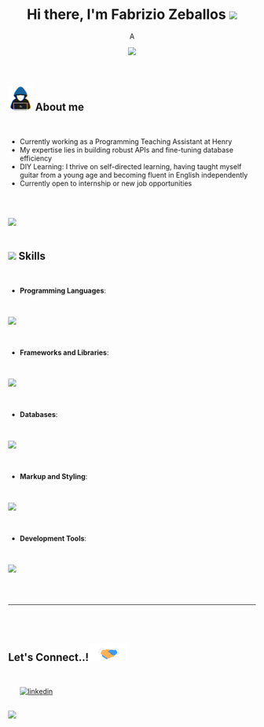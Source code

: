 ## 


<h1 align="center"><b>Hi there, I'm Fabrizio Zeballos </b><img src="https://media.giphy.com/media/hvRJCLFzcasrR4ia7z/giphy.gif" width="35"></h1>
<p align="center">A</p>
<p align="center">
  <a href="https://github.com/DenverCoder1/readme-typing-svg"><img src="https://readme-typing-svg.herokuapp.com?font=Time+New+Roman&color=black&size=30&center=true&vCenter=true&width=600&height=100&lines=Full+Stack+Developer,;Backend+Specialist,;Knowledge+Seeker;"></a>
</p>


<br>



	
## <picture><img src = "https://github.com/0xAbdulKhalid/0xAbdulKhalid/raw/main/assets/mdImages/about_me.gif" width = 50px></picture> **About me**

<br>

- Currently working as a Programming Teaching Assistant at Henry
- My expertise lies in building robust APIs and fine-tuning database efficiency
- DIY Learning: I thrive on self-directed learning, having taught myself guitar from a young age and becoming fluent in English independently
- Currently open to internship or new job opportunities

<br><br>

<img src="https://user-images.githubusercontent.com/73097560/115834477-dbab4500-a447-11eb-908a-139a6edaec5c.gif"><br><br>

## <img src="https://media2.giphy.com/media/QssGEmpkyEOhBCb7e1/giphy.gif?cid=ecf05e47a0n3gi1bfqntqmob8g9aid1oyj2wr3ds3mg700bl&rid=giphy.gif" width ="25"><b> Skills</b>
<br>

<p align="center">


- **Programming Languages**:

<br>   

[![](https://skillicons.dev/icons?i=js,ts,&theme=dark)](https://skillicons.dev)
 

<br>   
    
- **Frameworks and Libraries**:

<br>

[![](https://skillicons.dev/icons?i=nodejs,express,nestjs,react,redux,bootstrap&theme=dark)](https://skillicons.dev)

<br>

- **Databases**:

<br>

[![](https://skillicons.dev/icons?i=postgres,mongodb&theme=dark)](https://skillicons.dev)
    
<br>

- **Markup and Styling**:

<br>

[![](https://skillicons.dev/icons?i=html,css&theme=dark)](https://skillicons.dev)

<br>

- **Development Tools**:

<br>

[![](https://skillicons.dev/icons?i=git,github,vscode,docker&theme=dark)](https://skillicons.dev)

</p>

<br>
<br>

-----

<br>
<br>

## <b> Let's Connect..!</b><img src="https://github.com/0xAbdulKhalid/0xAbdulKhalid/raw/main/assets/mdImages/handshake.gif" width ="80">
<br>
<div align='left'>

<ul>

<a href="www.linkedin.com/in/zeballosfab" target="_blank">
<img src="https://skillicons.dev/icons?i=linkedin&theme=dark" alt=linkedin style=margin-bottom: 5px/>
</a>
	
</ul>
</div>

<br>
<img src="https://user-images.githubusercontent.com/73097560/115834477-dbab4500-a447-11eb-908a-139a6edaec5c.gif">
<br>
<br>
<br>

<br>
<br>
<br>
<br>
